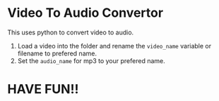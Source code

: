# Video To Audio Convertor

This uses python to convert video to audio.
1. Load a video into the folder and rename the `video_name` variable or filename to prefered name.
2. Set the `audio_name` for mp3 to your prefered name.

# HAVE FUN!!